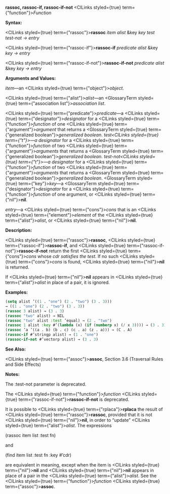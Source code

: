 **rassoc, rassoc-if, rassoc-if-not** <ClLinks styled={true} term={"function"}><i>Function</i></ClLinks> 



**Syntax:** 



<ClLinks styled={true} term={"rassoc"}><b>rassoc</b></ClLinks> *item alist* &amp;key *key test test-not → entry* 



<ClLinks styled={true} term={"rassoc-if"}><b>rassoc-if</b></ClLinks> *predicate alist* &amp;key *key → entry* 



<ClLinks styled={true} term={"rassoc-if-not"}><b>rassoc-if-not</b></ClLinks> *predicate alist* &amp;key *key → entry* 



**Arguments and Values:** 



*item*—an <ClLinks styled={true} term={"object"}><i>object</i></ClLinks>. 



<ClLinks styled={true} term={"alist"}><i>alist</i></ClLinks>—an <GlossaryTerm styled={true} term={"association list"}><i>association list</i></GlossaryTerm>. 



<ClLinks styled={true} term={"predicate"}><i>predicate</i></ClLinks>—a <ClLinks styled={true} term={"designator"}><i>designator</i></ClLinks> for a <ClLinks styled={true} term={"function"}><i>function</i></ClLinks> of one <ClLinks styled={true} term={"argument"}><i>argument</i></ClLinks> that returns a <GlossaryTerm styled={true} term={"generalized boolean"}><i>generalized boolean</i></GlossaryTerm>. *test<ClLinks styled={true} term={"t"}><i>—a </i></ClLinks>designator* for a <ClLinks styled={true} term={"function"}><i>function</i></ClLinks> of two <ClLinks styled={true} term={"argument"}><i>arguments</i></ClLinks> that returns a <GlossaryTerm styled={true} term={"generalized boolean"}><i>generalized boolean</i></GlossaryTerm>. *test-not<ClLinks styled={true} term={"t"}><i>—a </i></ClLinks>designator* for a <ClLinks styled={true} term={"function"}><i>function</i></ClLinks> of two <ClLinks styled={true} term={"argument"}><i>arguments</i></ClLinks> that returns a <GlossaryTerm styled={true} term={"generalized boolean"}><i>generalized boolean</i></GlossaryTerm>. <GlossaryTerm styled={true} term={"key"}><i>key</i></GlossaryTerm>—a <GlossaryTerm styled={true} term={"designator"}><i>designator</i></GlossaryTerm> for a <ClLinks styled={true} term={"function"}><i>function</i></ClLinks> of one argument, or <ClLinks styled={true} term={"nil"}><b>nil</b></ClLinks>. 



*entry*—a <ClLinks styled={true} term={"cons"}><i>cons</i></ClLinks> that is an <ClLinks styled={true} term={"element"}><i>element</i></ClLinks> of the <ClLinks styled={true} term={"alist"}><i>alist</i></ClLinks>, or <ClLinks styled={true} term={"nil"}><b>nil</b></ClLinks>. 







 



 



**Description:** 



<ClLinks styled={true} term={"rassoc"}><b>rassoc</b></ClLinks>, <ClLinks styled={true} term={"rassoc-if"}><b>rassoc-if</b></ClLinks>, and <ClLinks styled={true} term={"rassoc-if-not"}><b>rassoc-if-not</b></ClLinks> return the first <ClLinks styled={true} term={"cons"}><i>cons</i></ClLinks> whose *cdr satisfies the test*. If no such <ClLinks styled={true} term={"cons"}><i>cons</i></ClLinks> is found, <ClLinks styled={true} term={"nil"}><b>nil</b></ClLinks> is returned. 



If <ClLinks styled={true} term={"nil"}><b>nil</b></ClLinks> appears in <ClLinks styled={true} term={"alist"}><i>alist</i></ClLinks> in place of a pair, it is ignored. 



**Examples:**
```lisp
(setq alist ’((1 . "one") (2 . "two") (3 . 3))) 
→ ((1 . "one") (2 . "two") (3 . 3)) 
(rassoc 3 alist) → (3 . 3) 
(rassoc "two" alist) → NIL 
(rassoc "two" alist :test ’equal) → (2 . "two") 
(rassoc 1 alist :key #’(lambda (x) (if (numberp x) (/ x 3)))) → (3 . 3) 
(rassoc ’a ’((a . b) (b . c) (c . a) (z . a))) → (C . A) 
(rassoc-if #’stringp alist) → (1 . "one") 
(rassoc-if-not #’vectorp alist) → (3 . 3) 
```
**See Also:** 



<ClLinks styled={true} term={"assoc"}><b>assoc</b></ClLinks>, Section 3.6 (Traversal Rules and Side Effects) 



**Notes:** 



The :test-not parameter is deprecated. 



The <ClLinks styled={true} term={"function"}><i>function</i></ClLinks> <ClLinks styled={true} term={"rassoc-if-not"}><b>rassoc-if-not</b></ClLinks> is deprecated. 



It is possible to <ClLinks styled={true} term={"rplaca"}><b>rplaca</b></ClLinks> the result of <ClLinks styled={true} term={"rassoc"}><b>rassoc</b></ClLinks>, provided that it is not <ClLinks styled={true} term={"nil"}><b>nil</b></ClLinks>, in order to “update” <ClLinks styled={true} term={"alist"}><i>alist</i></ClLinks>. The expressions 



(rassoc item list :test fn) 



and 



(find item list :test fn :key #’cdr) 



are equivalent in meaning, except when the item is <ClLinks styled={true} term={"nil"}><b>nil</b></ClLinks> and <ClLinks styled={true} term={"nil"}><b>nil</b></ClLinks> appears in place of a pair in the <ClLinks styled={true} term={"alist"}><i>alist</i></ClLinks>. See the <ClLinks styled={true} term={"function"}><i>function</i></ClLinks> <ClLinks styled={true} term={"assoc"}><b>assoc</b></ClLinks>. 




